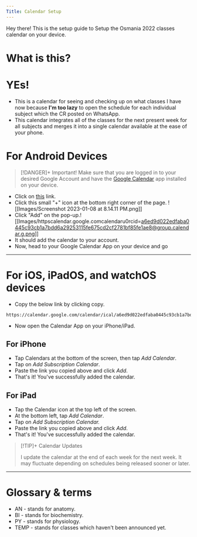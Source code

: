 ```yaml
---
Title: Calendar Setup
---
```


Hey there! This is the setup guide to Setup the Osmania 2022 classes calendar on your device.

# What is this?
# YEs!
- This is a calendar for seeing and checking up on what classes I have now because **I'm too lazy** to open the schedule for each individual subject which the CR posted on WhatsApp.
- This calendar integrates all of the classes for the next present week for all subjects and merges it into a single calendar available at the ease of your phone.

# For Android Devices
>[!DANGER]+ Important!
> Make sure that you are logged in to your desired Google Account and have the [Google Calendar](https://play.google.com/store/apps/details?id=com.google.android.calendar&hl=en_IN&gl=US) app installed on your device.


- Click on [this](https://calendar.google.com/calendar/embed?src=a6ed9d022edfaba0445c93cb1a7bdd6a29253115fe675cd2cf2781bf85fe1ae8%40group.calendar.google.com&ctz=Asia%2FKolkata) link. 
- Click this small "+" icon at the bottom right corner of the page. ![[Images/Screenshot 2023-01-08 at 8.14.11 PM.png]]
- Click "Add" on the pop-up.![[Images/httpscalendar.google.comcalendaru0rcid=a6ed9d022edfaba0445c93cb1a7bdd6a29253115fe675cd2cf2781bf85fe1ae8@group.calendar.g.png]]
- It should add the calendar to your account.
- Now, head to your Google Calendar App on your device and go 
- - -
# For iOS, iPadOS, and watchOS devices
- Copy the below link by clicking copy.
```
https://calendar.google.com/calendar/ical/a6ed9d022edfaba0445c93cb1a7bdd6a29253115fe675cd2cf2781bf85fe1ae8%40group.calendar.google.com/public/basic.ics
```
- Now open the Calendar App on your iPhone/iPad.
## For iPhone
 - Tap Calendars at the bottom of the screen, then tap *Add Calendar*.
 - Tap on *Add Subscription Calendar*.
 - Paste the link you copied above and click *Add*.
 - That's it! You've successfully added the calendar.

## For iPad
- Tap the Calendar icon at the top left of the screen.
- At the bottom left, tap *Add Calendar*.
- Tap on *Add Subscription Calendar.*
- Paste the link you copied above and click *Add*.
- That's it! You've successfully added the calendar.

>[!TIP]+ Calendar Updates
>
>I update the calendar at the end of each week for the next week. It may fluctuate depending on schedules being released sooner or later.

- - -
# Glossary & terms
- AN - stands for anatomy.
- BI - stands for biochemistry.
- PY - stands for physiology.
- TEMP - stands for classes which haven't been announced yet.